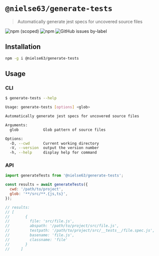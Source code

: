# `@nielse63/generate-tests`

> Automatically generate jest specs for uncovered source files

![npm (scoped)](https://img.shields.io/npm/v/@nielse63/generate-tests?style=for-the-badge) ![npm](https://img.shields.io/npm/dt/@nielse63/generate-tests?style=for-the-badge) ![GitHub issues by-label](https://img.shields.io/github/issues/nielse63/node-scripts/generate-tests?style=for-the-badge)

## Installation

```bash
npm -g i @nielse63/generate-tests
```

## Usage

### CLI

```bash
$ generate-tests --help

Usage: generate-tests [options] <glob>

Automatically generate jest specs for uncovered source files

Arguments:
  glob           Glob pattern of source files

Options:
  -D, --cwd      Current working directory
  -V, --version  output the version number
  -h, --help     display help for command
```

### API

```js
import generateTests from '@nielse63/generate-tests';

const results = await generateTests({
  cwd: '/path/to/project',
  glob: '**/src/**.{js,ts}',
});

// results:
// [
//       {
//         file: 'src/file.js',
//         abspath: '/path/to/project/src/file.js',
//         testpath: '/path/to/project/src/__tests__/file.spec.js',
//         basename: 'file.js',
//         classname: 'file'
//       }
//     ]
```
